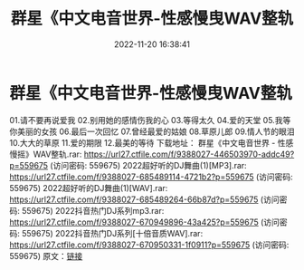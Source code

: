 ﻿---
title: 群星《中文电音世界-性感慢曳WAV整轨
date: 2022-11-20 16:38:41
categories: 交谊舞曲、电音DJ舞曲
tags: 流行舞曲
---
# 群星《中文电音世界-性感慢曳WAV整轨

01.请不要再说爱我
02.别用她的感情伤我的心
03.等得太久
04.爱的天堂
05.我等你美丽的女孩
06.最后一次回忆
07.曾经最爱的姑娘
08.草原儿郎
09.情人节的眼泪
10.大大的草原
11.爱的期限
12.最美的等待
下载地址：
群星《中文电音世界 - 性感慢摇》WAV整轨.rar: https://url27.ctfile.com/f/9388027-446503970-addc49?p=559675
(访问密码: 559675)
2022超好听的DJ舞曲(1)[MP3].rar: https://url27.ctfile.com/f/9388027-685489114-4721b2?p=559675
(访问密码: 559675)
2022超好听的DJ舞曲(1)[WAV].rar: https://url27.ctfile.com/f/9388027-685489264-66b87d?p=559675
(访问密码: 559675)
2022抖音热门DJ系列mp3.rar: https://url27.ctfile.com/f/9388027-670949896-43a425?p=559675
(访问密码: 559675)
2022抖音热门DJ系列[十倍音质WAV].rar: https://url27.ctfile.com/f/9388027-670950331-1f0911?p=559675
(访问密码: 559675)
原文：[链接](https://blog.sina.com.cn/s/blog_1647c7e76010310cd.html)